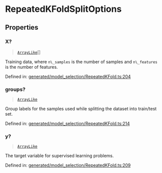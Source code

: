 # RepeatedKFoldSplitOptions

## Properties

### X?

> [`ArrayLike`](../types/ArrayLike.md)[]

Training data, where `n\_samples` is the number of samples and `n\_features` is the number of features.

Defined in:  [generated/model\_selection/RepeatedKFold.ts:204](https://github.com/transitive-bullshit/scikit-learn-ts/blob/122b3c0/packages/sklearn/src/generated/model_selection/RepeatedKFold.ts#L204)

### groups?

> [`ArrayLike`](../types/ArrayLike.md)

Group labels for the samples used while splitting the dataset into train/test set.

Defined in:  [generated/model\_selection/RepeatedKFold.ts:214](https://github.com/transitive-bullshit/scikit-learn-ts/blob/122b3c0/packages/sklearn/src/generated/model_selection/RepeatedKFold.ts#L214)

### y?

> [`ArrayLike`](../types/ArrayLike.md)

The target variable for supervised learning problems.

Defined in:  [generated/model\_selection/RepeatedKFold.ts:209](https://github.com/transitive-bullshit/scikit-learn-ts/blob/122b3c0/packages/sklearn/src/generated/model_selection/RepeatedKFold.ts#L209)
